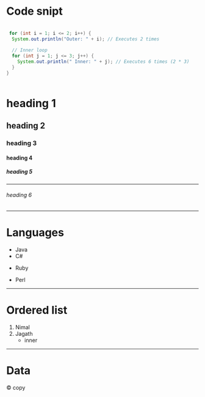 # Code snipt
```java
 
 for (int i = 1; i <= 2; i++) {
  System.out.println("Outer: " + i); // Executes 2 times
  
  // Inner loop
  for (int j = 1; j <= 3; j++) {
    System.out.println(" Inner: " + j); // Executes 6 times (2 * 3)
  }
} 
 
```






# heading 1
## heading 2
### heading 3
#### heading 4
##### heading 5
---
###### heading 6
***
# Languages
+ Java 
+ C#
- Ruby
* Perl
---
# Ordered list
1. Nimal
2. Jagath
   * inner 
---
# Data
&copy; copy
 
